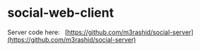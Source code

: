 # social-web-client

Server code here: &nbsp;
[https://github.com/m3rashid/social-server](https://github.com/m3rashid/social-server)
